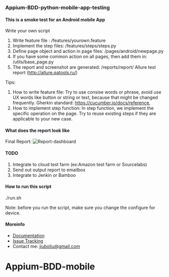 ### Appium-BDD-python-mobile-app-testing

#### This is a smoke test for an Android mobile App

Write your own script

1. Write feature file : /features/yourown.feature 
2. Implement the step files: /features/steps/steps.py
3. Define page object and action in page files: /pages/android/newpage.py
4. If you have some common action on all pages, then add them in: /utils/base_page.py
5. The report and screenshot are generated: /reports/report/ 
Allure test report (http://allure.qatools.ru/)

Tips:
1. How to write feature file:
   Try to use consise words or phrase, avoid use UX words like button or string or text, because that might be changed frequently.
   Gherkin standard: https://cucumber.io/docs/reference,
2. How to implement step function:
   In step function, we implement the specific operation on the page.
   Try to reuse existing steps if they are applicable to your new case.
 
#### What does the report look like

Final Report:
![Report-dashboard](/images/dashboard.png)

#### TODO
1. Integrate to cloud test farm (ex:Amazon test farm or Sourcelabs)
2. Send out output report to emailbox
3. Integrate to Jenkin or Bamboo

#### How to run this script
./run.sh

Note: before you run the script, make sure you change the configure for device.

#### Moreinfo

* [Documentation](https://github.com/julialiuliu/Appium-BDD-python-mobile-app-testing/wiki)
* [Issue Tracking](https://github.com/julialiuliu/Appium-BDD-python-mobile-app-testing/issues)
* Contact me: [jiuboliu@gmail.com](jiuboliu@gmail.com)
# Appium-BDD-mobile
